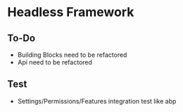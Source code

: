 ﻿# Headless Framework

## To-Do

- Building Blocks need to be refactored
- Api need to be refactored

## Test

- Settings/Permissions/Features integration test like abp
